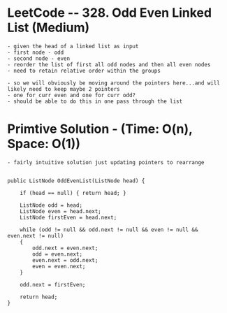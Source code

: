 # LeetCode -- 328. Odd Even Linked List (Medium)

    - given the head of a linked list as input
    - first node - odd
    - second node - even
    - reorder the list of first all odd nodes and then all even nodes
    - need to retain relative order within the groups

    - so we will obviously be moving around the pointers here...and will likely need to keep maybe 2 pointers 
    - one for curr even and one for curr odd?
    - should be able to do this in one pass through the list
    

# Primtive Solution - (Time: O(n), Space: O(1))

    - fairly intuitive solution just updating pointers to rearrange


    public ListNode OddEvenList(ListNode head) {
        
        if (head == null) { return head; }
        
        ListNode odd = head;
        ListNode even = head.next;
        ListNode firstEven = head.next;

        while (odd != null && odd.next != null && even != null && even.next != null)
        {
            odd.next = even.next;
            odd = even.next;
            even.next = odd.next;
            even = even.next;
        }

        odd.next = firstEven;

        return head;
    }















